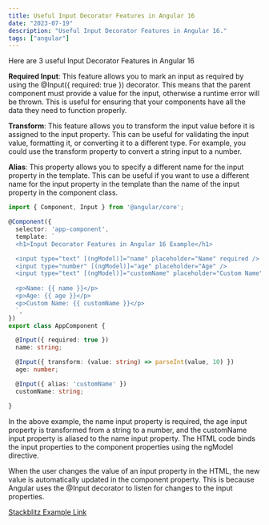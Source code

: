 ```yaml
---
title: Useful Input Decorator Features in Angular 16
date: "2023-07-19"
description: "Useful Input Decorator Features in Angular 16."
tags: ["angular"]
---
```


Here are 3 useful Input Decorator Features in Angular 16

**Required Input**: This feature allows you to mark an input as required by using the @Input({ required: true }) decorator. This means that the parent component must provide a value for the input, otherwise a runtime error will be thrown. This is useful for ensuring that your components have all the data they need to function properly.

**Transform**: This feature allows you to transform the input value before it is assigned to the input property. This can be useful for validating the input value, formatting it, or converting it to a different type. For example, you could use the transform property to convert a string input to a number.

**Alias**: This property allows you to specify a different name for the input property in the template. This can be useful if you want to use a different name for the input property in the template than the name of the input property in the component class.

```typescript
import { Component, Input } from '@angular/core';

@Component({
  selector: 'app-component',
  template: `
  <h1>Input Decorator Features in Angular 16 Example</h1>

  <input type="text" [(ngModel)]="name" placeholder="Name" required />
  <input type="number" [(ngModel)]="age" placeholder="Age" />
  <input type="text" [(ngModel)]="customName" placeholder="Custom Name" />
  
  <p>Name: {{ name }}</p>
  <p>Age: {{ age }}</p>
  <p>Custom Name: {{ customName }}</p>
  `,
})
export class AppComponent {

  @Input({ required: true })
  name: string;

  @Input({ transform: (value: string) => parseInt(value, 10) })
  age: number;

  @Input({ alias: 'customName' })
  customName: string;

}
```

In the above example, the name input property is required, the age input property is transformed from a string to a number, and the customName input property is aliased to the name input property. The HTML code binds the input properties to the component properties using the ngModel directive.

When the user changes the value of an input property in the HTML, the new value is automatically updated in the component property. This is because Angular uses the @Input decorator to listen for changes to the input properties.

[Stackblitz Example Link](https://stackblitz.com/edit/stackblitz-starters-dkoixf?file=src%2Fmain.ts)
